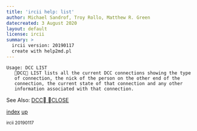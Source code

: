 ```yaml
---
title: 'ircii help: list'
author: Michael Sandrof, Troy Rollo, Matthew R. Green
datecreated: 3 August 2020
layout: default
license: ircii
summary: >
  ircii version: 20190117
  create with help2md.pl
---
```

```
Usage: DCC LIST
   DCC LIST lists all the current DCC connections showing the type
   of connection, the nick of the person on the other end of the
   connection, the current state of that connection and any other
   information associated with that connection.

```
See Also:
  [DCC CLOSE](../dcc/close.html)

[index](index.html)
[up](..)

<small> ircii 20190117 </small>
